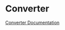 # Converter

[Converter Documentation](https://nikola-obradovic.github.io/Converter/Converter/Converter.html)
